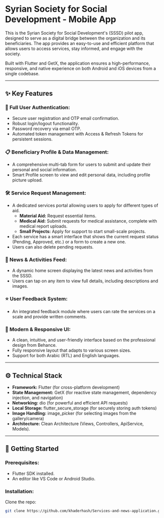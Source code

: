 # Syrian Society for Social Development - Mobile App

This is the Syrian Society for Social Development's (SSSD) pilot app, designed to serve as a digital bridge between the organization and its beneficiaries. The app provides an easy-to-use and efficient platform that allows users to access services, stay informed, and engage with the society.

Built with Flutter and GetX, the application ensures a high-performance, responsive, and native experience on both Android and iOS devices from a single codebase.

---

## ✨ Key Features

### 👤 Full User Authentication:
- Secure user registration and OTP email confirmation.  
- Robust login/logout functionality.  
- Password recovery via email OTP.  
- Automated token management with Access & Refresh Tokens for persistent sessions.  

### 📋 Beneficiary Profile & Data Management:
- A comprehensive multi-tab form for users to submit and update their personal and social information.  
- Smart Profile screen to view and edit personal data, including profile picture upload.  

### 🛠️ Service Request Management:
- A dedicated services portal allowing users to apply for different types of aid.  
  - **Material Aid:** Request essential items.  
  - **Medical Aid:** Submit requests for medical assistance, complete with medical report uploads.  
  - **Small Projects:** Apply for support to start small-scale projects.  
- Each service has a smart interface that shows the current request status (Pending, Approved, etc.) or a form to create a new one.  
- Users can also delete pending requests.  

### 📰 News & Activities Feed:
- A dynamic home screen displaying the latest news and activities from the SSSD.  
- Users can tap on any item to view full details, including descriptions and images.  

### ⭐ User Feedback System:
- An integrated feedback module where users can rate the services on a scale and provide written comments.  

### 📱 Modern & Responsive UI:
- A clean, intuitive, and user-friendly interface based on the professional design from Behance.  
- Fully responsive layout that adapts to various screen sizes.  
- Support for both Arabic (RTL) and English languages.  

---

## ⚙️ Technical Stack
- **Framework:** Flutter (for cross-platform development)  
- **State Management:** GetX (for reactive state management, dependency injection, and navigation)  
- **Networking:** dio (for powerful and efficient API requests)  
- **Local Storage:** flutter_secure_storage (for securely storing auth tokens)  
- **Image Handling:** image_picker (for selecting images from the gallery/camera)  
- **Architecture:** Clean Architecture (Views, Controllers, ApiService, Models).  

---

## 🚀 Getting Started
### Prerequisites:
- Flutter SDK installed.  
- An editor like VS Code or Android Studio.  

### Installation:
Clone the repo:
```sh
git clone https://github.com/khaderhash/Services-and-news-application.git
